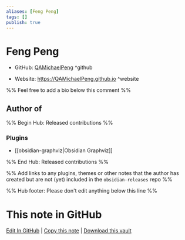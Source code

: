 ```yaml
---
aliases: [Feng Peng]
tags: []
publish: true
---
```


# Feng Peng

- GitHub: [QAMichaelPeng](https://github.com/QAMichaelPeng/) ^github
<!-- - Discord: `@` ^discord-->
- Website: <https://QAMichaelPeng.github.io> ^website
<!-- - [[Publish sites|Publish site]]: <https://> ^publish-->

%% Feel free to add a bio below this comment %%

## Author of

%% Begin Hub: Released contributions %%

### Plugins

- [[obsidian-graphviz|Obsidian Graphviz]]

%% End Hub: Released contributions %%

%% Add links to any plugins, themes or other notes that the author has created but are not (yet) included in the `obsidian-releases` repo %%

<!--
### Unlisted plugins
-->

<!--
### Others
-->

<!--
## Sponsor this author
-->

<!-- - [[GitHub sponsors]]: [Sponsor @QAMichaelPeng on GitHub Sponsors](https://github.com/sponsors/QAMichaelPeng) ^github-sponsor-->
<!-- - [[Buy me a coffee]]: <https://> ^buy-me-a-coffee-->
<!-- - [[PayPal]]: <https://> ^paypal-->
<!-- - [[Patreon]]: <https://> ^patreon-->

<!--
## Follow this author
-->

<!-- - [[YouTube Channels|On YouTube]]: <https://> ^youtube-->
<!-- - Twitter: <https://> ^twitter-->
<!-- - ... -->

%% Hub footer: Please don't edit anything below this line %%

# This note in GitHub

<span class="git-footer">[Edit In GitHub](https://github.dev/obsidian-community/obsidian-hub/blob/main/01%20-%20Community/People/QAMichaelPeng.md "git-hub-edit-note") | [Copy this note](https://raw.githubusercontent.com/obsidian-community/obsidian-hub/main/01%20-%20Community/People/QAMichaelPeng.md "git-hub-copy-note") | [Download this vault](https://github.com/obsidian-community/obsidian-hub/archive/refs/heads/main.zip "git-hub-download-vault") </span>
